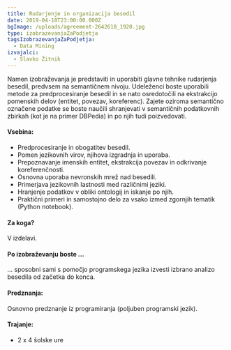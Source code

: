 ```yaml
---
title: Rudarjenje in organizacija besedil
date: 2019-04-18T23:00:00.000Z
bgImage: /uploads/agreement-2642610_1920.jpg
type: izobrazevanjaZaPodjetja
tagsIzobrazevanjaZaPodjetja:
  - Data Mining
izvajalci:
  - Slavko Žitnik
---
```

Namen izobraževanja je predstaviti in uporabiti glavne tehnike rudarjenja besedil, predvsem na semantičnem nivoju. Udeleženci boste uporabili metode za predprocesiranje besedil in se nato osredotočili na ekstrakcijo pomenskih delov (entitet, povezav, koreferenc). Zajete oziroma semantično označene podatke se boste naučili shranjevati v semantičnih podatkovnih zbirkah (kot je na primer DBPedia) in po njih tudi poizvedovati. 

#### Vsebina:

* Predprocesiranje in obogatitev besedil.
* Pomen jezikovnih virov, njihova izgradnja in uporaba.
* Prepoznavanje imenskih entitet, ekstrakcija povezav in odkrivanje koreferenčnosti.
* Osnovna uporaba nevronskih mrež nad besedili.
* Primerjava jezikovnih lastnosti med različnimi jeziki.
* Hranjenje podatkov v obliki ontologij in iskanje po njih.
* Praktični primeri in samostojno delo za vsako izmed zgornjih tematik (Python notebook).

#### Za koga?

V izdelavi.

#### Po izobraževanju boste ...

... sposobni sami s pomočjo programskega jezika izvesti izbrano analizo besedila od začetka do konca.

#### Predznanja:

Osnovno predznanje iz programiranja (poljuben programski jezik).

#### Trajanje:

* 2 x 4 šolske ure
